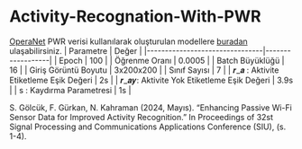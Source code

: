# Activity-Recognation-With-PWR
[OperaNet](https://www.nature.com/articles/s41597-022-01573-2) PWR verisi kullanılarak oluşturulan modellere [buradan](https://drive.google.com/drive/folders/1qw5QzTE6C1jT2Z6ZEYiUUbuvNyR7PO6_?usp=drive_link) ulaşabilirsiniz.
| Parametre                      | Değer            |
|--------------------------------|------------------|
| Epoch                          | 100              |
| Öğrenme Oranı                  | 0.0005           |
| Batch Büyüklüğü                     | 16               |
| Giriş Görüntü Boyutu                     | 3x200x200        |
| Sınıf Sayısı                | 7                |
| 𝒓_𝒂 : Aktivite Etiketleme Eşik Değeri        | 2s               |
| 𝒓_𝒂𝒚: Aktivite Yok Etiketleme Eşik Değeri    | 3.9s             |
| s : Kaydırma Parametresi | 1s               |

S. Gölcük, F. Gürkan, N. Kahraman (2024, Mayıs). “Enhancing Passive
Wi-Fi Sensor Data for Improved Activity Recognition.” In Proceedings of
32st Signal Processing and Communications Applications Conference (SIU),
(s. 1-4).
